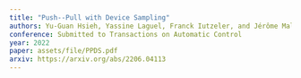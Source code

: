 ```yaml
---
title: "Push--Pull with Device Sampling"
authors: Yu-Guan Hsieh, Yassine Laguel, Franck Iutzeler, and Jérôme Malick
conference: Submitted to Transactions on Automatic Control
year: 2022
paper: assets/file/PPDS.pdf
arxiv: https://arxiv.org/abs/2206.04113
---
```

